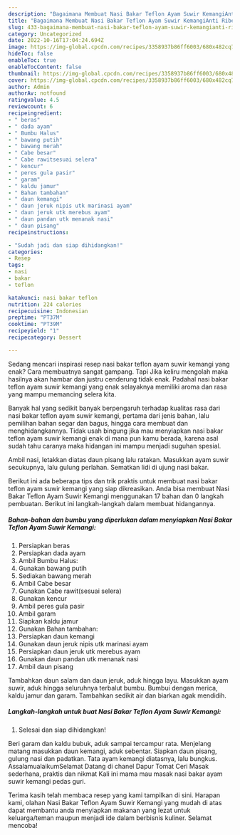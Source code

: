 ```yaml
---
description: "Bagaimana Membuat Nasi Bakar Teflon Ayam Suwir KemangiAnti Ribet, Sempurna"
title: "Bagaimana Membuat Nasi Bakar Teflon Ayam Suwir KemangiAnti Ribet, Sempurna"
slug: 433-bagaimana-membuat-nasi-bakar-teflon-ayam-suwir-kemangianti-ribet-sempurna
category: Uncategorized
date: 2022-10-16T17:04:24.694Z
image: https://img-global.cpcdn.com/recipes/3358937b86ff6003/680x482cq70/nasi-bakar-teflon-ayam-suwir-kemangi-foto-resep-utama.jpg
hideToc: false
enableToc: true
enableTocContent: false
thumbnail: https://img-global.cpcdn.com/recipes/3358937b86ff6003/680x482cq70/nasi-bakar-teflon-ayam-suwir-kemangi-foto-resep-utama.jpg
cover: https://img-global.cpcdn.com/recipes/3358937b86ff6003/680x482cq70/nasi-bakar-teflon-ayam-suwir-kemangi-foto-resep-utama.jpg
author: Admin
authorAv: notfound
ratingvalue: 4.5
reviewcount: 6
recipeingredient:
- " beras"
- " dada ayam"
- " Bumbu Halus"
- " bawang putih"
- " bawang merah"
- " Cabe besar"
- " Cabe rawitsesuai selera"
- " kencur"
- " peres gula pasir"
- " garam"
- " kaldu jamur"
- " Bahan tambahan"
- " daun kemangi"
- " daun jeruk nipis utk marinasi ayam"
- " daun jeruk utk merebus ayam"
- " daun pandan utk menanak nasi"
- " daun pisang"
recipeinstructions:

- "Sudah jadi dan siap dihidangkan!"
categories:
- Resep
tags:
- nasi
- bakar
- teflon

katakunci: nasi bakar teflon 
nutrition: 224 calories
recipecuisine: Indonesian
preptime: "PT37M"
cooktime: "PT39M"
recipeyield: "1"
recipecategory: Dessert

---
```



Sedang mencari inspirasi resep nasi bakar teflon ayam suwir kemangi yang enak? Cara membuatnya sangat gampang. Tapi Jika keliru mengolah maka hasilnya akan hambar dan justru cenderung tidak enak. Padahal nasi bakar teflon ayam suwir kemangi yang enak selayaknya memiliki aroma dan rasa yang mampu memancing selera kita.


Banyak hal yang sedikit banyak berpengaruh terhadap kualitas rasa dari nasi bakar teflon ayam suwir kemangi, pertama dari jenis bahan, lalu pemilihan bahan segar dan bagus, hingga cara membuat dan menghidangkannya. Tidak usah bingung jika mau menyiapkan nasi bakar teflon ayam suwir kemangi enak di mana pun kamu berada, karena asal sudah tahu caranya maka hidangan ini mampu menjadi suguhan spesial.

Ambil nasi, letakkan diatas daun pisang lalu ratakan. Masukkan ayam suwir secukupnya, lalu gulung perlahan. Sematkan lidi di ujung nasi bakar.


Berikut ini ada beberapa tips dan trik praktis untuk membuat nasi bakar teflon ayam suwir kemangi yang siap dikreasikan. Anda bisa membuat Nasi Bakar Teflon Ayam Suwir Kemangi menggunakan 17 bahan dan 0 langkah pembuatan. Berikut ini langkah-langkah dalam membuat hidangannya.

<!--inarticleads1-->

##### Bahan-bahan dan bumbu yang diperlukan dalam menyiapkan Nasi Bakar Teflon Ayam Suwir Kemangi:

1. Persiapkan  beras
1. Persiapkan  dada ayam
1. Ambil  Bumbu Halus:
1. Gunakan  bawang putih
1. Sediakan  bawang merah
1. Ambil  Cabe besar
1. Gunakan  Cabe rawit(sesuai selera)
1. Gunakan  kencur
1. Ambil  peres gula pasir
1. Ambil  garam
1. Siapkan  kaldu jamur
1. Gunakan  Bahan tambahan:
1. Persiapkan  daun kemangi
1. Gunakan  daun jeruk nipis utk marinasi ayam
1. Persiapkan  daun jeruk utk merebus ayam
1. Gunakan  daun pandan utk menanak nasi
1. Ambil  daun pisang


Tambahkan daun salam dan daun jeruk, aduk hingga layu. Masukkan ayam suwir, aduk hingga seluruhnya terbalut bumbu. Bumbui dengan merica, kaldu jamur dan garam. Tambahkan sedikit air dan biarkan agak mendidih. 

<!--inarticleads2-->

##### Langkah-langkah untuk buat Nasi Bakar Teflon Ayam Suwir Kemangi:


1. Selesai dan siap dihidangkan!

Beri garam dan kaldu bubuk, aduk sampai tercampur rata. Menjelang matang masukkan daun kemangi, aduk sebentar. Siapkan daun pisang, gulung nasi dan padatkan. Tata ayam kemangi diatasnya, lalu bungkus. AssalamualaikumSelamat Datang di chanel Dapur Tomat Ceri Masak sederhana, praktis dan nikmat Kali ini mama mau masak nasi bakar ayam suwir kemangi pedas guri. 

Terima kasih telah membaca resep yang kami tampilkan di sini. Harapan kami, olahan Nasi Bakar Teflon Ayam Suwir Kemangi yang mudah di atas dapat membantu anda menyiapkan makanan yang lezat untuk keluarga/teman maupun menjadi ide dalam berbisnis kuliner. Selamat mencoba!
